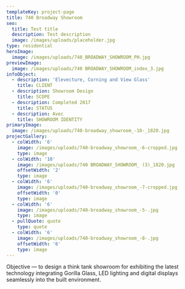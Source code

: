 ```yaml
---
templateKey: project-page
title: 740 Broadway Showroom
seo: 
  title: Test title
  description: Test description
  image: /images/uploads/placeholder.jpg
type: residential
heroImage:
  image: /images/uploads/740_BROADWAY_SHOWROOM_PH.jpg
previewImage:
  image: /images/uploads/740 BROADWAY_SHOWROOM_index_3.jpg
infoObject:
  - description: 'Elevecture, Corning and View Glass'
    title: CLIENT
  - description: Showroom Design
    title: SCOPE
  - description: Completed 2017
    title: STATUS
  - description: Avec
    title: SHOWROOM IDENTITY
primaryImage:
  image: /images/uploads/740-broadway_showroom_-10-_1820.jpg
projectGallery:
  - colWidth: '6'
    image: /images/uploads/740-broadway_showroom_-6-cropped.jpg
    type: image
  - colWidth: '10'
    image: /images/uploads/740 BROADWAY_SHOWROOM_ (3)_1820.jpg
    offsetWidth: '2'
    type: image
  - colWidth: '6'
    image: /images/uploads/740-broadway_showroom_-7-cropped.jpg
    offsetWidth: '0'
    type: image
  - colWidth: '6'
    image: /images/uploads/740-broadway_showroom_-5-.jpg
    type: image
  - pullQuote: quote
    type: quote
  - colWidth: '6'
    image: /images/uploads/740-broadway_showroom_-8-.jpg
    offsetWidth: '6'
    type: image
---
```

Objective — to design a think tank showroom for exhibiting the
 latest technology integrating Gorilla Glass, LED lighting and digital
 displays seamlessly into the built environment.
